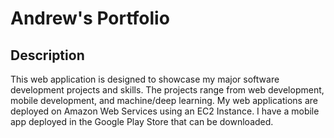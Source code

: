 # Andrew's Portfolio
## Description
This web application is designed to showcase my major software development projects and skills. The projects range from web development, mobile development, and machine/deep learning. My web applications are deployed on Amazon Web Services using an EC2 Instance. I have a mobile app deployed in the Google Play Store that can be downloaded.
